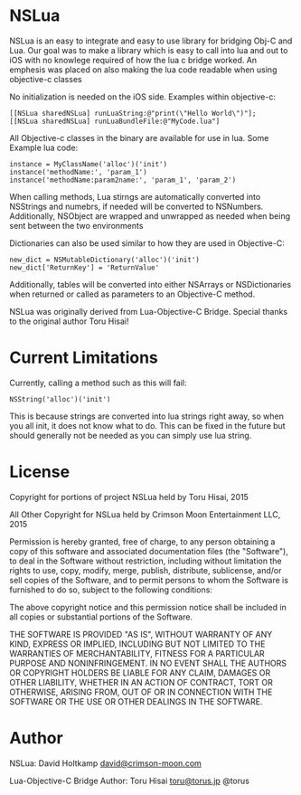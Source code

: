 NSLua
======================
NSLua is an easy to integrate and easy to use library for bridging Obj-C and Lua.
Our goal was to make a library which is easy to call into lua and out
to iOS with no knowlege required of how the lua c bridge worked. An emphesis was
placed on also making the lua code readable when using objective-c classes

No initialization is needed on the iOS side. Examples within objective-c:

    [[NSLua sharedNSLua] runLuaString:@"print(\"Hello World\")"];
    [[NSLua sharedNSLua] runLuaBundleFile:@"MyCode.lua"]

All Objective-c classes in the binary are available for use in lua. Some Example lua code:

    instance = MyClassName('alloc')('init')
    instance('methodName:', 'param_1')
    instance('methodName:param2name:', 'param_1', 'param_2')

When calling methods, Lua stirngs are automatically converted into NSStrings and numebrs, if needed will be converted to NSNumbers. Additionally, NSObject are wrapped and unwrapped as needed when being sent between the two environments 

Dictionaries can also be used similar to how they are used in Objective-C:

    new_dict = NSMutableDictionary('alloc')('init')
    new_dict['ReturnKey'] = 'ReturnValue'

Additionally, tables will be converted into either NSArrays or NSDictionaries when returned or called as parameters to an Objective-C method.


NSLua was originally derived from Lua-Objective-C Bridge. Special thanks to the original author Toru Hisai!

Current Limitations
=======
Currently, calling a method such as this will fail:

	NSString('alloc')('init')

This is because strings are converted into lua strings right away, so when you all init, it does not know what to do. This can be fixed in the future but should generally not be needed as you can simply use lua string.


License
=======
Copyright for portions of project NSLua held by Toru Hisai, 2015

All Other Copyright for NSLua held by Crimson Moon Entertainment LLC, 2015

Permission is hereby granted, free of charge, to any person obtaining a copy
of this software and associated documentation files (the "Software"), to deal
in the Software without restriction, including without limitation the rights
to use, copy, modify, merge, publish, distribute, sublicense, and/or sell
copies of the Software, and to permit persons to whom the Software is
furnished to do so, subject to the following conditions:

The above copyright notice and this permission notice shall be included in
all copies or substantial portions of the Software.

THE SOFTWARE IS PROVIDED "AS IS", WITHOUT WARRANTY OF ANY KIND, EXPRESS OR
IMPLIED, INCLUDING BUT NOT LIMITED TO THE WARRANTIES OF MERCHANTABILITY,
FITNESS FOR A PARTICULAR PURPOSE AND NONINFRINGEMENT. IN NO EVENT SHALL THE
AUTHORS OR COPYRIGHT HOLDERS BE LIABLE FOR ANY CLAIM, DAMAGES OR OTHER
LIABILITY, WHETHER IN AN ACTION OF CONTRACT, TORT OR OTHERWISE, ARISING FROM,
OUT OF OR IN CONNECTION WITH THE SOFTWARE OR THE USE OR OTHER DEALINGS IN
THE SOFTWARE.

Author
======
NSLua: David Holtkamp david@crimson-moon.com

Lua-Objective-C Bridge Author: Toru Hisai toru@torus.jp @torus 
